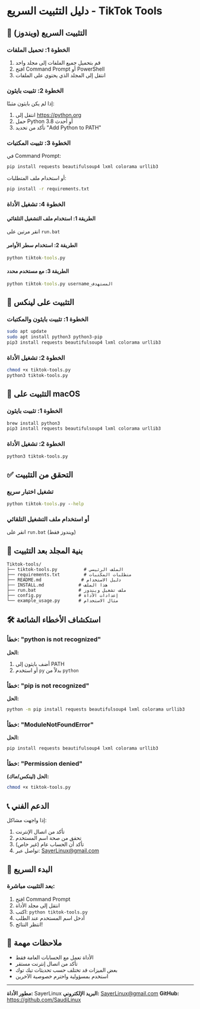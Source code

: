 # دليل التثبيت السريع - TikTok Tools

## 🚀 التثبيت السريع (ويندوز)

### الخطوة 1: تحميل الملفات
1. قم بتحميل جميع الملفات إلى مجلد واحد
2. افتح Command Prompt أو PowerShell
3. انتقل إلى المجلد الذي يحتوي على الملفات

### الخطوة 2: تثبيت بايثون
إذا لم يكن بايثون مثبتًا:
1. انتقل إلى https://python.org
2. حمل Python 3.8 أو أحدث
3. تأكد من تحديد "Add Python to PATH"

### الخطوة 3: تثبيت المكتبات
في Command Prompt:
```cmd
pip install requests beautifulsoup4 lxml colorama urllib3
```

أو استخدام ملف المتطلبات:
```cmd
pip install -r requirements.txt
```

### الخطوة 4: تشغيل الأداة
#### الطريقة 1: استخدام ملف التشغيل التلقائي
انقر مرتين على `run.bat`

#### الطريقة 2: استخدام سطر الأوامر
```cmd
python tiktok-tools.py
```

#### الطريقة 3: مع مستخدم محدد
```cmd
python tiktok-tools.py username_المستهدف
```

## 🐧 التثبيت على لينكس

### الخطوة 1: تثبيت بايثون والمكتبات
```bash
sudo apt update
sudo apt install python3 python3-pip
pip3 install requests beautifulsoup4 lxml colorama urllib3
```

### الخطوة 2: تشغيل الأداة
```bash
chmod +x tiktok-tools.py
python3 tiktok-tools.py
```

## 🍎 التثبيت على macOS

### الخطوة 1: تثبيت بايثون
```bash
brew install python3
pip3 install requests beautifulsoup4 lxml colorama urllib3
```

### الخطوة 2: تشغيل الأداة
```bash
python3 tiktok-tools.py
```

## ✅ التحقق من التثبيت

### تشغيل اختبار سريع
```cmd
python tiktok-tools.py --help
```

### أو استخدام ملف التشغيل التلقائي
انقر على `run.bat` (ويندوز فقط)

## 📁 بنية المجلد بعد التثبيت
```
Tiktok-tools/
├── tiktok-tools.py          # الملف الرئيسي
├── requirements.txt         # متطلبات المكتبات
├── README.md               # دليل الاستخدام
├── INSTALL.md             # هذا الملف
├── run.bat                # ملف تشغيل ويندوز
├── config.py              # إعدادات الأداة
└── example_usage.py       # مثال الاستخدام
```

## 🛠️ استكشاف الأخطاء الشائعة

### خطأ: "python is not recognized"
**الحل:**
1. أضف بايثون إلى PATH
2. أو استخدم `py` بدلاً من `python`

### خطأ: "pip is not recognized"
**الحل:**
```cmd
python -m pip install requests beautifulsoup4 lxml colorama urllib3
```

### خطأ: "ModuleNotFoundError"
**الحل:**
```cmd
pip install requests beautifulsoup4 lxml colorama urllib3
```

### خطأ: "Permission denied"
**الحل (لينكس/ماك):**
```bash
chmod +x tiktok-tools.py
```

## 📞 الدعم الفني

إذا واجهت مشاكل:
1. تأكد من اتصال الإنترنت
2. تحقق من صحة اسم المستخدم
3. تأكد أن الحساب عام (غير خاص)
4. تواصل عبر: SayerLinux@gmail.com

## 🎯 البدء السريع

### بعد التثبيت مباشرة:
1. افتح Command Prompt
2. انتقل إلى مجلد الأداة
3. اكتب: `python tiktok-tools.py`
4. أدخل اسم المستخدم عند الطلب
5. انتظر النتائج!

## 📝 ملاحظات مهمة

- الأداة تعمل مع الحسابات العامة فقط
- تأكد من اتصال إنترنت مستقر
- بعض الميزات قد تختلف حسب تحديثات تيك توك
- استخدم بمسؤولية واحترم خصوصية الآخرين

---

**مطور الأداة:** SayerLinux
**البريد الإلكتروني:** SayerLinux@gmail.com
**GitHub:** https://github.com/SaudiLinux